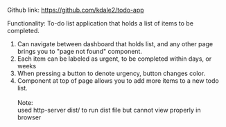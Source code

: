 Github link: https://github.com/kdale2/todo-app

Functionality:
To-do list application that holds a list of items to be completed.<br>
1. Can navigate between dashboard that holds list, and any other page brings you to "page not found" component.<br>
2. Each item can be labeled as urgent, to be completed within days, or weeks<br>
3. When pressing a button to denote urgency, button changes color.<br>
4. Component at top of page allows you to add more items to a new todo list.
<br><br>
Note:<br>
used http-server dist/ to run dist file but cannot view properly in browser<br>
